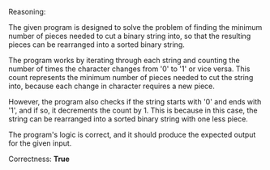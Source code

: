Reasoning:

The given program is designed to solve the problem of finding the minimum number of pieces needed to cut a binary string into, so that the resulting pieces can be rearranged into a sorted binary string.

The program works by iterating through each string and counting the number of times the character changes from '0' to '1' or vice versa. This count represents the minimum number of pieces needed to cut the string into, because each change in character requires a new piece.

However, the program also checks if the string starts with '0' and ends with '1', and if so, it decrements the count by 1. This is because in this case, the string can be rearranged into a sorted binary string with one less piece.

The program's logic is correct, and it should produce the expected output for the given input.

Correctness: **True**